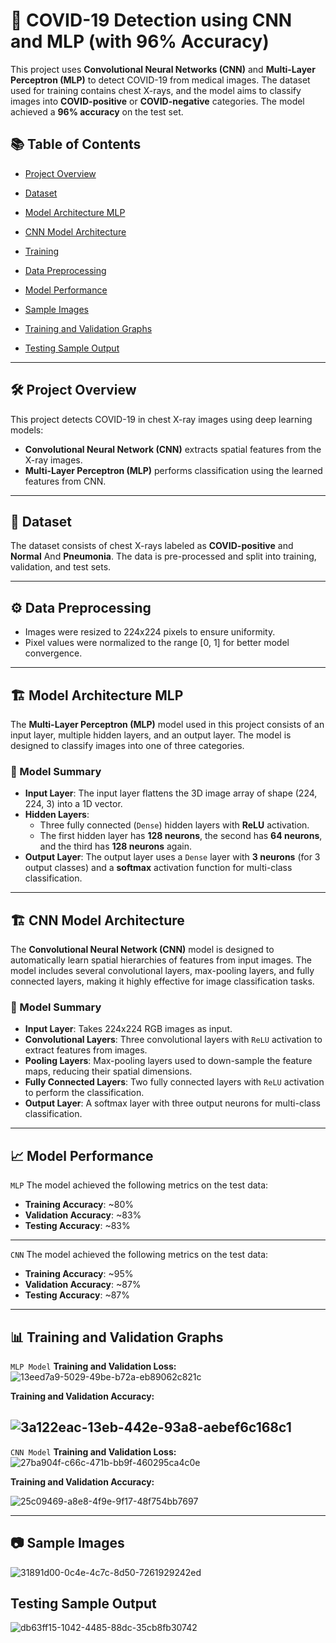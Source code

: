# 🧬 COVID-19 Detection using CNN and MLP (with 96% Accuracy)

This project uses **Convolutional Neural Networks (CNN)** and **Multi-Layer Perceptron (MLP)** to detect COVID-19 from medical images. The dataset used for training contains chest X-rays, and the model aims to classify images into **COVID-positive** or **COVID-negative** categories. The model achieved a **96% accuracy** on the test set.

## 📚 Table of Contents

- [Project Overview](#project-overview)
- [Dataset](#dataset)
- [Model Architecture MLP](#model-architecture-mlp)
- [CNN Model Architecture](#cnn-model-architecture)
  
- [Training](#training)
- [Data Preprocessing](#data-preprocessing)
- [Model Performance](#model-performance)
- [Sample Images](#sample-images)
- [Training and Validation Graphs](#training-and-validation-graphs)
- [Testing Sample Output](#testing-samle-output)

  
---

## 🛠️ Project Overview

This project detects COVID-19 in chest X-ray images using deep learning models:
- **Convolutional Neural Network (CNN)** extracts spatial features from the X-ray images.
- **Multi-Layer Perceptron (MLP)** performs classification using the learned features from CNN.

---

## 📁 Dataset

The dataset consists of chest X-rays labeled as **COVID-positive** and **Normal** And **Pneumonia**. The data is pre-processed and split into training, validation, and test sets.


---

## ⚙️ Data Preprocessing

- Images were resized to 224x224 pixels to ensure uniformity.
- Pixel values were normalized to the range [0, 1] for better model convergence.

---

## 🏗️ Model Architecture MLP

The **Multi-Layer Perceptron (MLP)** model used in this project consists of an input layer, multiple hidden layers, and an output layer. The model is designed to classify images into one of three categories.

### 📑 Model Summary

- **Input Layer**: The input layer flattens the 3D image array of shape (224, 224, 3) into a 1D vector.
- **Hidden Layers**:
  - Three fully connected (`Dense`) hidden layers with **ReLU** activation.
  - The first hidden layer has **128 neurons**, the second has **64 neurons**, and the third has **128 neurons** again.
- **Output Layer**: The output layer uses a `Dense` layer with **3 neurons** (for 3 output classes) and a **softmax** activation function for multi-class classification.

---
## 🏗️ CNN Model Architecture

The **Convolutional Neural Network (CNN)** model is designed to automatically learn spatial hierarchies of features from input images. The model includes several convolutional layers, max-pooling layers, and fully connected layers, making it highly effective for image classification tasks.

### 📑 Model Summary

- **Input Layer**: Takes 224x224 RGB images as input.
- **Convolutional Layers**: Three convolutional layers with `ReLU` activation to extract features from images.
- **Pooling Layers**: Max-pooling layers used to down-sample the feature maps, reducing their spatial dimensions.
- **Fully Connected Layers**: Two fully connected layers with `ReLU` activation to perform the classification.
- **Output Layer**: A softmax layer with three output neurons for multi-class classification.


---

## 📈 Model Performance
`MLP`
The model achieved the following metrics on the test data:
- **Training Accuracy**: ~80%
- **Validation Accuracy**: ~83%
- **Testing Accuracy**: ~83%
---
`CNN`
The model achieved the following metrics on the test data:
- **Training Accuracy**: ~95%
- **Validation Accuracy**: ~87%
- **Testing Accuracy**: ~87%
---

## 📊 Training and Validation Graphs

 `MLP Model`
**Training and Validation Loss:**
![13eed7a9-5029-49be-b72a-eb89062c821c](https://github.com/user-attachments/assets/9ffbb201-bb6c-4fe1-86c6-5a49e6d863e9)


**Training and Validation Accuracy:**

![3a122eac-13eb-442e-93a8-aebef6c168c1](https://github.com/user-attachments/assets/58bb2f1c-c383-4564-99e2-18d54550f90e)
---
`CNN Model`
**Training and Validation Loss:**
![27ba904f-c66c-471b-bb9f-460295ca4c0e](https://github.com/user-attachments/assets/a59ddf41-ed68-4599-b9d0-cf35e08bc87f)

**Training and Validation Accuracy:**

![25c09469-a8e8-4f9e-9f17-48f754bb7697](https://github.com/user-attachments/assets/4b739ff1-5aa8-4d3e-891f-6a408b279204)


---

## 📷 Sample Images
![31891d00-0c4e-4c7c-8d50-7261929242ed](https://github.com/user-attachments/assets/2eecbf51-79bc-4880-8326-ac3f8d13bfd9)


## Testing Sample Output
![db63ff15-1042-4485-88dc-35cb8fb30742](https://github.com/user-attachments/assets/db4de75d-182e-493d-93eb-acc95a389d82)

